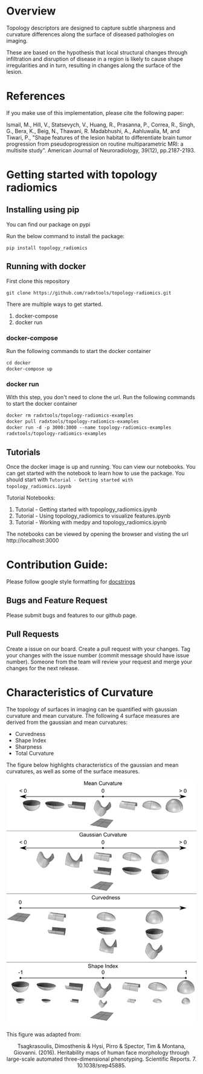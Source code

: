 # Overview

Topology descriptors are designed to capture subtle sharpness and curvature differences along the surface of diseased pathologies on imaging.

These are based on the hypothesis that local structural changes through infiltration and disruption of disease in a region is likely to cause shape irregularities and in turn, resulting in changes along the surface of the lesion.

# References

If you make use of this implementation, please cite the following paper:

Ismail, M., Hill, V., Statsevych, V., Huang, R., Prasanna, P., Correa, R., Singh, G., Bera, K., Beig, N., Thawani, R. Madabhushi, A., Aahluwalia, M, and Tiwari, P., "Shape features of the lesion habitat to differentiate brain tumor progression from pseudoprogression on routine multiparametric MRI: a multisite study". American Journal of Neuroradiology, 39(12), pp.2187-2193.

# Getting started with topology radiomics

## Installing using pip

You can find our package on pypi

Run the below command to install the package:

```
pip install topology_radiomics
```

## Running with docker

First clone this repository

```
git clone https://github.com/radxtools/topology-radiomics.git
```

There are multiple ways to get started.

1. docker-compose
2. docker run

### docker-compose

Run the following commands to start the docker container

```
cd docker
docker-compose up
```

### docker run

With this step, you don't need to clone the url.
Run the following commands to start the docker container

```
docker rm radxtools/topology-radiomics-examples
docker pull radxtools/topology-radiomics-examples
docker run -d -p 3000:3000 --name topology-radiomics-examples radxtools/topology-radiomics-examples
```

## Tutorials

Once the docker image is up and running. You can view our notebooks. You can get started with the notebook to learn how to use the package. You should start with `Tutorial - Getting started with topology_radiomics.ipynb`

Tutorial Notebooks:

1. Tutorial - Getting started with topoplogy_radiomics.ipynb
2. Tutorial - Using topology_radiomics to visualize features.ipynb
3. Tutorial - Working with medpy and topology_radiomics.ipynb

The notebooks can be viewed by opening the browser and visting the url http://localhost:3000


# Contribution Guide:

Please follow google style formatting for [docstrings](https://google.github.io/styleguide/pyguide.html#38-comments-and-docstrings)

## Bugs and Feature Request

Please submit bugs and features to our github page.


## Pull Requests
Create a issue on our board.
Create a pull request with your changes. Tag your changes with the issue number (commit message should have issue number).
Someone from the team will review your request and merge your changes for the next release.

# Characteristics of Curvature

The topology of surfaces in imaging can be quantified with gaussian curvature and mean curvature. The following 4 surface measures are derived from the gaussian and mean curvatures:
- Curvedness
- Shape Index
- Sharpness
- Total Curvature

The figure below highlights characteristics of the gaussian and mean curvatures, as well as some of the surface measures.

<a href='https://www.researchgate.net/publication/307303825_Heritability_maps_of_human_face_morphology_through_large-scale_automated_three-dimensional_phenotyping'>![Characteristics of Curvatures](images/Characteristics_of_curvature.png)</a>

This figure was adapted from:

<div align='center'>Tsagkrasoulis, Dimosthenis & Hysi, Pirro & Spector, Tim & Montana, Giovanni. (2016). Heritability maps of human face morphology through large-scale automated three-dimensional phenotyping. Scientific Reports. 7. 10.1038/srep45885.</div>
